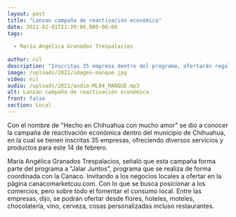 ```yaml
---
layout: post
title: "Lanzan campaña de reactivación económica"
date: 2021-02-01T21:29:00.000-06:00
tags:
  
  - María Angélica Granados Trespalacios
  
author: nil
description: "Inscritas 35 empresa dentro del programa, ofertarán regalos para el 14 de febrero."
image: /uploads/2021/images-manque.jpg
video: nil
audio: /uploads/2021/audio-ML04_MANQUE.mp3
alt: Lanzan campaña de reactivación económica
front: false
section: Local
---
```


Con el nombre de "Hecho en Chihuahua con mucho amor" se dio a conocer la campaña de reactivación económica dentro del municipio de Chihuahua, en la cual se tienen inscritas 35 empresas, ofreciendo diversos servicios y productos para este 14 de febrero. 

María Angélica Granados Trespalacios, señaló que esta campaña forma parte del programa a "Jalar Juntos", programa que se realiza de forma coordinada con la Canaco. Invitando a los negocios locales a ofertar en la página 
canacomarketcuu.com. Con lo que se busca posicionar a los comercios, pero sobre todo el fomentar el consumo local. 
Entre las empresas, dijo, se podrán ofertar desde flores, hoteles, moteles, chocolatería, vino, cerveza, cosas personalizadas incluso restaurantes. 